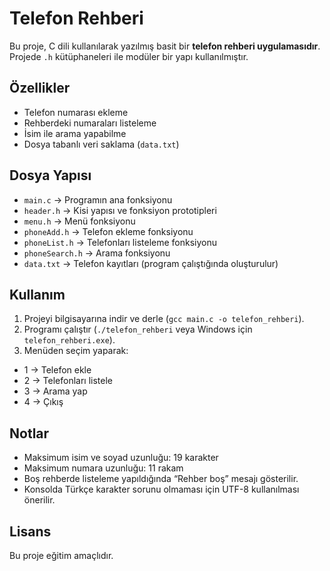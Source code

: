 # Telefon Rehberi

Bu proje, C dili kullanılarak yazılmış basit bir **telefon rehberi uygulamasıdır**.  
Projede `.h` kütüphaneleri ile modüler bir yapı kullanılmıştır.

## Özellikler

- Telefon numarası ekleme
- Rehberdeki numaraları listeleme
- İsim ile arama yapabilme
- Dosya tabanlı veri saklama (`data.txt`)

## Dosya Yapısı

- `main.c`        → Programın ana fonksiyonu
- `header.h`      → Kisi yapısı ve fonksiyon prototipleri
- `menu.h`        → Menü fonksiyonu
- `phoneAdd.h`    → Telefon ekleme fonksiyonu
- `phoneList.h`   → Telefonları listeleme fonksiyonu
- `phoneSearch.h` → Arama fonksiyonu
- `data.txt`      → Telefon kayıtları (program çalıştığında oluşturulur)


## Kullanım

1. Projeyi bilgisayarına indir ve derle (`gcc main.c -o telefon_rehberi`).  
2. Programı çalıştır (`./telefon_rehberi` veya Windows için `telefon_rehberi.exe`).  
3. Menüden seçim yaparak:
- 1 → Telefon ekle
- 2 → Telefonları listele
- 3 → Arama yap
- 4 → Çıkış


## Notlar

- Maksimum isim ve soyad uzunluğu: 19 karakter  
- Maksimum numara uzunluğu: 11 rakam  
- Boş rehberde listeleme yapıldığında “Rehber boş” mesajı gösterilir.  
- Konsolda Türkçe karakter sorunu olmaması için UTF-8 kullanılması önerilir.

## Lisans

Bu proje eğitim amaçlıdır.
